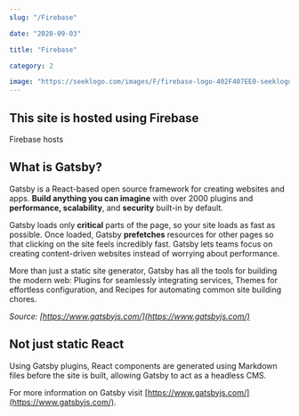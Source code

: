 ```yaml
---
slug: "/Firebase"

date: "2020-09-03"

title: "Firebase"

category: 2

image: "https://seeklogo.com/images/F/firebase-logo-402F407EE0-seeklogo.com.png"
---
```


## This site is hosted using Firebase

Firebase hosts

## What is Gatsby?

Gatsby is a React-based open source framework for creating websites and apps. **Build anything you can imagine** with over 2000 plugins and **performance, scalability**, and **security** built-in by default.

Gatsby loads only **critical** parts of the page, so your site loads as fast as possible. Once loaded, Gatsby **prefetches** resources for other pages so that clicking on the site feels incredibly fast. Gatsby lets teams focus on creating content-driven websites instead of worrying about performance.

More than just a static site generator, Gatsby has all the tools for building the modern web: Plugins for seamlessly integrating services, Themes for effortless configuration, and Recipes for automating common site building chores.

_Source: [https://www.gatsbyjs.com/](https://www.gatsbyjs.com/)_

## Not just static React

Using Gatsby plugins, React components are generated using Markdown files before the site is built, allowing Gatsby to act as a headless CMS.

For more information on Gatsby visit [https://www.gatsbyjs.com/](https://www.gatsbyjs.com/).
